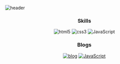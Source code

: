 ![header](https://capsule-render.vercel.app/api?type=transparent&height=100&section=header&text=hyegineer%20github&desc=publishing,%20front-end&fontSize=40&fontColor=333333&Desc&descAlign=57.5&Desc&descAlignY=85)

<h3 align="center">Skills</h3>
<div align=center>
<img alt="html5" src ="https://img.shields.io/badge/HTML5-E34F26?style=flat-square&logo=HTML5&logoColor=white"/> <img alt="css3" src ="https://img.shields.io/badge/CSS3-1572B6?style=flat-square&logo=CSS3&logoColor=white"/> <img alt="JavaScript" src ="https://img.shields.io/badge/JavaScript-F7DF1E?style=flat-square&logo=JavaScript&logoColor=333"/>
</div>

<h3 align="center">Blogs</h3>
<div align=center>
<a target="_blank" href="https://hyegineer.github.io/"><img alt="blog" href="https://hyegineer.github.io/" src ="https://img.shields.io/badge/Github blog-181717?style=flat-square&logo=GitHub&logoColor=white"/></a> <a href="https://velog.io/@hyegineer" target="_blank"><img alt="JavaScript" src="https://img.shields.io/badge/velog-1fc392?style=flat-square"/></a>
</div>
